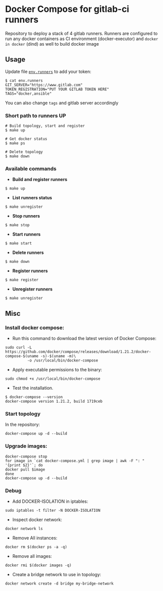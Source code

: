 # Docker Compose for gitlab-ci runners

Repository to deploy a stack of 4 gitlab runners. Runners are configured to run any docker containers as CI environment (docker-executor) and `docker in docker` (dind) as well to build docker image

## Usage

Update file [`env.runners`](env.runners) to add your token:

```shell
$ cat env.runners
GIT_SERVER="https://www.gitlab.com"
TOKEN_REGISTRATION="PUT YOUR GITLAB TOKEN HERE"
TAGS="docker,ansible"
```

You can also change `tags` and gitlab server accordingly

### Short path to runners UP

```shell
# Build topology, start and register
$ make up

# Get docker status
$ make ps

# Delete topology
$ make down
```

### Available commands

- __Build and register runners__

```shell
$ make up
```

- __List runners status__

```shell
$ make unregister
```

- __Stop runners__

```shell
$ make stop
```

- __Start runners__

```shell
$ make start
```

- __Delete runners__

```shell
$ make down
```

- __Register runners__

```shell
$ make register
```

- __Unregister runners__

```shell
$ make unregister
```

## Misc

### Install docker compose:

* Run this command to download the latest version of Docker Compose:

```shell
sudo curl -L https://github.com/docker/compose/releases/download/1.21.2/docker-compose-$(uname -s)-$(uname -m)\
          -o /usr/local/bin/docker-compose
```

* Apply executable permissions to the binary:

```shell
sudo chmod +x /usr/local/bin/docker-compose
```

* Test the installation.

```shell
$ docker-compose --version
docker-compose version 1.21.2, build 1719ceb
```

### Start topology

In the repository:

```shell
docker-compose up -d --build
```

### Upgrade images:

```shell
docker-compose stop
for image in `cat docker-compose.yml | grep image | awk -F ": " '{print $2}'`; do
docker pull $image
done
docker-compose up -d --build
```

### Debug

- Add DOCKER-ISOLATION in iptables:

```shell
sudo iptables -t filter -N DOCKER-ISOLATION
```

- Inspect docker network:

```shell
docker network ls
```

- Remove All instances:

```shell
docker rm $(docker ps -a -q)
```

- Remove all images:

```shell
docker rmi $(docker images -q)
```

- Create a bridge network to use in topology:

```shell
docker network create -d bridge my-bridge-network
```
